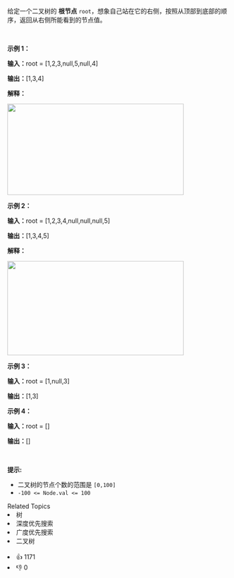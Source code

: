 <p>给定一个二叉树的 <strong>根节点</strong> <code>root</code>，想象自己站在它的右侧，按照从顶部到底部的顺序，返回从右侧所能看到的节点值。</p>

<p>&nbsp;</p>

<p><strong class="example">示例 1：</strong></p>

<div class="example-block"> 
 <p><span class="example-io"><b>输入：</b>root = [1,2,3,null,5,null,4]</span></p> 
</div>

<p><strong>输出：</strong><span class="example-io">[1,3,4]</span></p>

<p><strong>解释：</strong></p>

<p><img alt="" src="https://assets.leetcode.com/uploads/2024/11/24/tmpd5jn43fs-1.png" style="width: 400px; height: 207px;" /></p>

<p><strong class="example">示例 2：</strong></p>

<div class="example-block"> 
 <p><span class="example-io"><b>输入：</b>root = [1,2,3,4,null,null,null,5]</span></p> 
</div>

<p><span class="example-io"><b>输出：</b>[1,3,4,5]</span></p>

<p><strong>解释：</strong></p>

<p><img alt="" src="https://assets.leetcode.com/uploads/2024/11/24/tmpkpe40xeh-1.png" style="width: 400px; height: 214px;" /></p>

<p><strong class="example">示例 3：</strong></p>

<div class="example-block"> 
 <p><strong>输入：</strong><span class="example-io">root = [1,null,3]</span></p> 
</div>

<p><strong>输出：</strong><span class="example-io">[1,3]</span></p>

<p><strong class="example">示例 4：</strong></p>

<div class="example-block"> 
 <p><span class="example-io"><b>输入：</b>root = []</span></p> 
</div>

<p><strong>输出：</strong><span class="example-io">[]</span></p>

<p>&nbsp;</p>

<p><strong>提示:</strong></p>

<ul> 
 <li>二叉树的节点个数的范围是 <code>[0,100]</code></li> 
 <li>
  <meta charset="UTF-8" /><code>-100&nbsp;&lt;= Node.val &lt;= 100</code>&nbsp;</li> 
</ul>

<div><div>Related Topics</div><div><li>树</li><li>深度优先搜索</li><li>广度优先搜索</li><li>二叉树</li></div></div><br><div><li>👍 1171</li><li>👎 0</li></div>